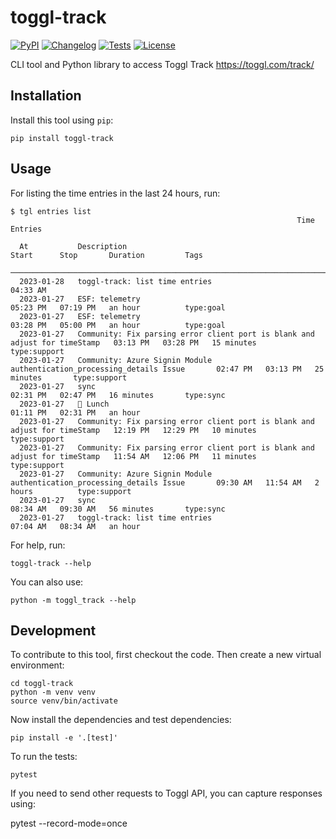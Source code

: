 # toggl-track

[![PyPI](https://img.shields.io/pypi/v/toggl-track.svg)](https://pypi.org/project/toggl-track/)
[![Changelog](https://img.shields.io/github/v/release/zmoog/toggl-track?include_prereleases&label=changelog)](https://github.com/zmoog/toggl-track/releases)
[![Tests](https://github.com/zmoog/toggl-track/workflows/Test/badge.svg)](https://github.com/zmoog/toggl-track/actions?query=workflow%3ATest)
[![License](https://img.shields.io/badge/license-Apache%202.0-blue.svg)](https://github.com/zmoog/toggl-track/blob/master/LICENSE)

CLI tool and Python library to access Toggl Track https://toggl.com/track/

## Installation

Install this tool using `pip`:

    pip install toggl-track

## Usage

For listing the time entries in the last 24 hours, run:

    $ tgl entries list
                                                                    Time Entries                                                                     
                                                                                                                                                     
      At           Description                                                                  Start      Stop       Duration         Tags          
     ─────────────────────────────────────────────────────────────────────────────────────────────────────────────────────────────────────────── 
      2023-01-28   toggl-track: list time entries                                               04:33 AM                                         
      2023-01-27   ESF: telemetry                                                               05:23 PM   07:19 PM   an hour          type:goal     
      2023-01-27   ESF: telemetry                                                               03:28 PM   05:00 PM   an hour          type:goal     
      2023-01-27   Community: Fix parsing error client port is blank and adjust for timeStamp   03:13 PM   03:28 PM   15 minutes       type:support  
      2023-01-27   Community: Azure Signin Module authentication_processing_details Issue       02:47 PM   03:13 PM   25 minutes       type:support  
      2023-01-27   sync                                                                         02:31 PM   02:47 PM   16 minutes       type:sync     
      2023-01-27   🍜 Lunch                                                                     01:11 PM   02:31 PM   an hour                    
      2023-01-27   Community: Fix parsing error client port is blank and adjust for timeStamp   12:19 PM   12:29 PM   10 minutes       type:support  
      2023-01-27   Community: Fix parsing error client port is blank and adjust for timeStamp   11:54 AM   12:06 PM   11 minutes       type:support  
      2023-01-27   Community: Azure Signin Module authentication_processing_details Issue       09:30 AM   11:54 AM   2 hours          type:support  
      2023-01-27   sync                                                                         08:34 AM   09:30 AM   56 minutes       type:sync     
      2023-01-27   toggl-track: list time entries                                               07:04 AM   08:34 AM   an hour                    

For help, run:

    toggl-track --help

You can also use:

    python -m toggl_track --help

## Development

To contribute to this tool, first checkout the code. Then create a new virtual environment:

    cd toggl-track
    python -m venv venv
    source venv/bin/activate

Now install the dependencies and test dependencies:

    pip install -e '.[test]'

To run the tests:

    pytest

If you need to send other requests to Toggl API, you can capture responses using:

   pytest --record-mode=once
